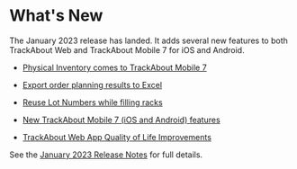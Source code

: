 # What's New
The January 2023 release has landed. It adds several new features to both TrackAbout Web and TrackAbout Mobile 7 for iOS and Android. 

*   [Physical Inventory comes to TrackAbout Mobile 7](https://meta.trackabout.com/wiki/January_2023_Release_Notes#Physical_Inventory_in_TrackAbout_Mobile_7)
    
*   [Export order planning results to Excel](https://meta.trackabout.com/wiki/January_2023_Release_Notes#Export_Order_Planning_Results_to_Excel)

*   [Reuse Lot Numbers while filling racks](https://meta.trackabout.com/wiki/January_2023_Release_Notes#Reuse_Lot_Numbers_While_Filling_Racks)
    
*   [New TrackAbout Mobile 7 (iOS and Android) features](https://meta.trackabout.com/wiki/January_2023_Release_Notes#New_TrackAbout_Mobile_7_eatures)
    
*   [TrackAbout Web App Quality of Life Improvements](https://meta.trackabout.com/wiki/January_2023_Release_Notes#TrackAbout_Web_App_Quality_of_Life_Improvements)

See the [January 2023 Release Notes](https://meta.trackabout.com/wiki/January_2023_Release_Notes) for full details.